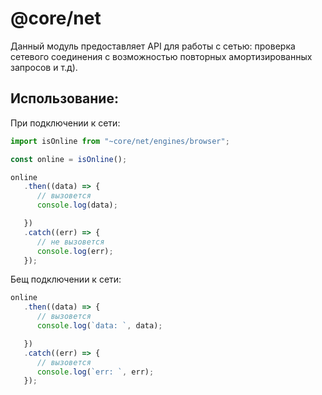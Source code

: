 # @core/net

Данный модуль предоставляет API для работы с сетью: проверка сетевого соединения с возможностью повторных
амортизированных запросов и т.д).

## Использование:

При подключении к сети:

```typescript
import isOnline from "~core/net/engines/browser";

const online = isOnline();

online
   .then((data) => {
      // вызовется
      console.log(data);

   })
   .catch((err) => {
      // не вызовется
      console.log(err);
   });
```

Бещ подключении к сети:

```typescript
online
   .then((data) => {
      // вызовется
      console.log(`data: `, data);

   })
   .catch((err) => {
      // вызовется
      console.log(`err: `, err);
   });
```
